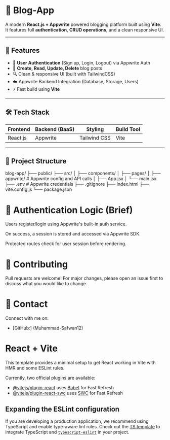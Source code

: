 # 📝 Blog-App

A modern **React.js + Appwrite** powered blogging platform built using **Vite**.  
It features full **authentication**, **CRUD operations**, and a clean responsive UI.

---

## 🚀 Features

- 🔐 **User Authentication** (Sign up, Login, Logout) via Appwrite Auth
- 📝 **Create, Read, Update, Delete** blog posts
- 🔍 Clean & responsive UI (built with TailwindCSS)
- ☁️ Appwrite Backend Integration (Database, Storage, Users)
- ⚡️ Fast build using **Vite**

---

## 🛠️ Tech Stack

| Frontend | Backend (BaaS) | Styling       | Build Tool |
|----------|----------------|----------------|-------------|
| React.js | Appwrite       | Tailwind CSS   | Vite        |

---

## 📁 Project Structure

blog-app/
├── public/
├── src/
│ ├── components/
│ ├── pages/
│ ├── appwrite/ # Appwrite config and API calls
│ ├── App.jsx
│ └── main.jsx
├── .env # Appwrite credentials
├── .gitignore
├── index.html
├── vite.config.js
└── package.json

# 🔐 Authentication Logic (Brief)

Users register/login using Appwrite's built-in auth service.

On success, a session is stored and accessed via Appwrite SDK.

Protected routes check for user session before rendering.

# 🤝 Contributing

Pull requests are welcome! For major changes, please open an issue first
to discuss what you would like to change.

# 💬 Contact

Connect with me on:

- [GitHub:] (Muhammad-Safwan12)

# React + Vite

This template provides a minimal setup to get React working in Vite with HMR and some ESLint rules.

Currently, two official plugins are available:

- [@vitejs/plugin-react](https://github.com/vitejs/vite-plugin-react/blob/main/packages/plugin-react/README.md) uses [Babel](https://babeljs.io/) for Fast Refresh
- [@vitejs/plugin-react-swc](https://github.com/vitejs/vite-plugin-react-swc) uses [SWC](https://swc.rs/) for Fast Refresh

## Expanding the ESLint configuration

If you are developing a production application, we recommend using TypeScript and enable type-aware lint rules. Check out the [TS template](https://github.com/vitejs/vite/tree/main/packages/create-vite/template-react-ts) to integrate TypeScript and [`typescript-eslint`](https://typescript-eslint.io) in your project.
